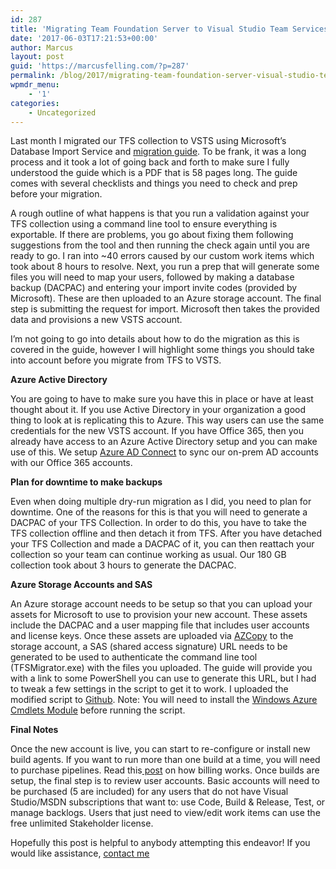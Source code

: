 ```yaml
---
id: 287
title: 'Migrating Team Foundation Server to Visual Studio Team Services'
date: '2017-06-03T17:21:53+00:00'
author: Marcus
layout: post
guid: 'https://marcusfelling.com/?p=287'
permalink: /blog/2017/migrating-team-foundation-server-visual-studio-team-services/
wpmdr_menu:
    - '1'
categories:
    - Uncategorized
---
```


Last month I migrated our TFS collection to VSTS using Microsoft’s Database Import Service and [migration guide](https://www.visualstudio.com/team-services/migrate-tfs-vsts). To be frank, it was a long process and it took a lot of going back and forth to make sure I fully understood the guide which is a PDF that is 58 pages long. The guide comes with several checklists and things you need to check and prep before your migration.

A rough outline of what happens is that you run a validation against your TFS collection using a command line tool to ensure everything is exportable. If there are problems, you go about fixing them following suggestions from the tool and then running the check again until you are ready to go. I ran into ~40 errors caused by our custom work items which took about 8 hours to resolve. Next, you run a prep that will generate some files you will need to map your users, followed by making a database backup (DACPAC) and entering your import invite codes (provided by Microsoft). These are then uploaded to an Azure storage account. The final step is submitting the request for import. Microsoft then takes the provided data and provisions a new VSTS account.

I’m not going to go into details about how to do the migration as this is covered in the guide, however I will highlight some things you should take into account before you migrate from TFS to VSTS.

**Azure Active Directory**

You are going to have to make sure you have this in place or have at least thought about it. If you use Active Directory in your organization a good thing to look at is replicating this to Azure. This way users can use the same credentials for the new VSTS account. If you have Office 365, then you already have access to an Azure Active Directory setup and you can make use of this. We setup [Azure AD Connect](https://docs.microsoft.com/en-us/azure/active-directory/connect/active-directory-aadconnect) to sync our on-prem AD accounts with our Office 365 accounts.

**Plan for downtime to make backups**

Even when doing multiple dry-run migration as I did, you need to plan for downtime. One of the reasons for this is that you will need to generate a DACPAC of your TFS Collection. In order to do this, you have to take the TFS collection offline and then detach it from TFS. After you have detached your TFS Collection and made a DACPAC of it, you can then reattach your collection so your team can continue working as usual. Our 180 GB collection took about 3 hours to generate the DACPAC.

**Azure Storage Accounts and SAS**

An Azure storage account needs to be setup so that you can upload your assets for Microsoft to use to provision your new account. These assets include the DACPAC and a user mapping file that includes user accounts and license keys. Once these assets are uploaded via [AZCopy](https://docs.microsoft.com/en-us/azure/storage/storage-use-azcopy) to the storage account, a SAS (shared access signature) URL needs to be generated to be used to authenticate the command line tool (TFSMigrator.exe) with the files you uploaded. The guide will provide you with a link to some PowerShell you can use to generate this URL, but I had to tweak a few settings in the script to get it to work. I uploaded the modified script to [Github](https://github.com/MarcusFelling/PowerShell/blob/master/GenerateAzureSASKey.ps1). Note: You will need to install the [Windows Azure Cmdlets Module](https://msdn.microsoft.com/en-us/library/dn135248(v=nav.70).aspx) before running the script.

**Final Notes**

Once the new account is live, you can start to re-configure or install new build agents. If you want to run more than one build at a time, you will need to purchase pipelines. Read this[ post](https://marcusfelling.com/blog/2017/simple-explanation-private-pipeline-billing-vsts/) on how billing works. Once builds are setup, the final step is to review user accounts. Basic accounts will need to be purchased (5 are included) for any users that do not have Visual Studio/MSDN subscriptions that want to: use Code, Build &amp; Release, Test, or manage backlogs. Users that just need to view/edit work items can use the free unlimited Stakeholder license.

Hopefully this post is helpful to anybody attempting this endeavor! If you would like assistance, [contact me](https://marcusfelling.com/contact/)